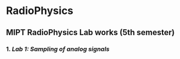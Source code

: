# __RadioPhysics__
##  __MIPT RadioPhysics Lab works (5th semester)__

### 1. _Lab 1: Sampling of analog signals_
